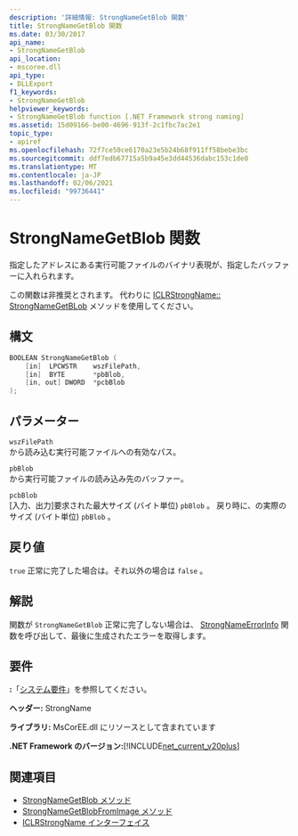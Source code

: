 ```yaml
---
description: '詳細情報: StrongNameGetBlob 関数'
title: StrongNameGetBlob 関数
ms.date: 03/30/2017
api_name:
- StrongNameGetBlob
api_location:
- mscoree.dll
api_type:
- DLLExport
f1_keywords:
- StrongNameGetBlob
helpviewer_keywords:
- StrongNameGetBlob function [.NET Framework strong naming]
ms.assetid: 15d09166-be00-4696-913f-2c1fbc7ac2e1
topic_type:
- apiref
ms.openlocfilehash: 72f7ce50ce6170a23e5b24b68f911ff58bebe3bc
ms.sourcegitcommit: ddf7edb67715a5b9a45e3dd44536dabc153c1de0
ms.translationtype: MT
ms.contentlocale: ja-JP
ms.lasthandoff: 02/06/2021
ms.locfileid: "99736441"
---
```

# <a name="strongnamegetblob-function"></a>StrongNameGetBlob 関数

指定したアドレスにある実行可能ファイルのバイナリ表現が、指定したバッファーに入れられます。  
  
 この関数は非推奨とされます。 代わりに [ICLRStrongName:: StrongNameGetBLob](../hosting/iclrstrongname-strongnamegetblob-method.md) メソッドを使用してください。  
  
## <a name="syntax"></a>構文  
  
```cpp  
BOOLEAN StrongNameGetBlob (  
    [in]  LPCWSTR    wszFilePath,  
    [in]  BYTE       *pbBlob,  
    [in, out] DWORD  *pcbBlob  
);  
```  
  
## <a name="parameters"></a>パラメーター  

 `wszFilePath`  
 から読み込む実行可能ファイルへの有効なパス。  
  
 `pbBlob`  
 から実行可能ファイルの読み込み先のバッファー。  
  
 `pcbBlob`  
 [入力、出力]要求された最大サイズ (バイト単位) `pbBlob` 。 戻り時に、の実際のサイズ (バイト単位) `pbBlob` 。  
  
## <a name="return-value"></a>戻り値  

 `true` 正常に完了した場合は。それ以外の場合は `false` 。  
  
## <a name="remarks"></a>解説  

 関数が `StrongNameGetBlob` 正常に完了しない場合は、 [StrongNameErrorInfo](strongnameerrorinfo-function.md) 関数を呼び出して、最後に生成されたエラーを取得します。  
  
## <a name="requirements"></a>要件  

 **:**「[システム要件](../../get-started/system-requirements.md)」を参照してください。  
  
 **ヘッダー:** StrongName  
  
 **ライブラリ:** MsCorEE.dll にリソースとして含まれています  
  
 **.NET Framework のバージョン:**[!INCLUDE[net_current_v20plus](../../../../includes/net-current-v20plus-md.md)]  
  
## <a name="see-also"></a>関連項目

- [StrongNameGetBlob メソッド](../hosting/iclrstrongname-strongnamegetblob-method.md)
- [StrongNameGetBlobFromImage メソッド](../hosting/iclrstrongname-strongnamegetblobfromimage-method.md)
- [ICLRStrongName インターフェイス](../hosting/iclrstrongname-interface.md)
